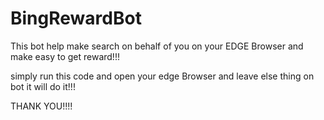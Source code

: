 # BingRewardBot
This bot help make search on behalf of you on your EDGE Browser and make easy to get reward!!!

simply run this code and open your edge Browser
and leave else thing on bot it will do it!!!






THANK YOU!!!!
